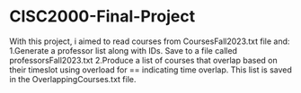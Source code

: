 # CISC2000-Final-Project
With this project, i aimed to read courses from CoursesFall2023.txt file and: 1.Generate a professor list along with IDs. Save to a file called professorsFall2023.txt 2.Produce a list of courses that overlap based on their timeslot using overload for == indicating time overlap. This list is saved in the OverlappingCourses.txt file.
